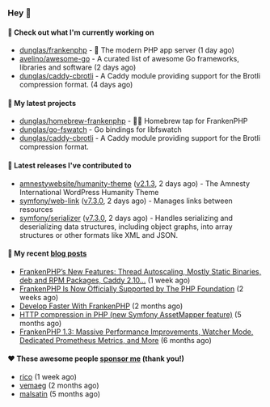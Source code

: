 ### Hey 👋

#### 👷 Check out what I'm currently working on

- [dunglas/frankenphp](https://github.com/dunglas/frankenphp) - 🧟 The modern PHP app server (1 day ago)
- [avelino/awesome-go](https://github.com/avelino/awesome-go) - A curated list of awesome Go frameworks, libraries and software (2 days ago)
- [dunglas/caddy-cbrotli](https://github.com/dunglas/caddy-cbrotli) - A Caddy module providing support for the Brotli compression format. (4 days ago)

#### 🌱 My latest projects

- [dunglas/homebrew-frankenphp](https://github.com/dunglas/homebrew-frankenphp) - 🍺🧟 Homebrew tap for FrankenPHP
- [dunglas/go-fswatch](https://github.com/dunglas/go-fswatch) - Go bindings for libfswatch
- [dunglas/caddy-cbrotli](https://github.com/dunglas/caddy-cbrotli) - A Caddy module providing support for the Brotli compression format.

#### 🔭 Latest releases I've contributed to

- [amnestywebsite/humanity-theme](https://github.com/amnestywebsite/humanity-theme) ([v2.1.3](https://github.com/amnestywebsite/humanity-theme/releases/tag/v2.1.3), 2 days ago) - The Amnesty International WordPress Humanity Theme
- [symfony/web-link](https://github.com/symfony/web-link) ([v7.3.0](https://github.com/symfony/web-link/releases/tag/v7.3.0), 2 days ago) - Manages links between resources
- [symfony/serializer](https://github.com/symfony/serializer) ([v7.3.0](https://github.com/symfony/serializer/releases/tag/v7.3.0), 2 days ago) - Handles serializing and deserializing data structures, including object graphs, into array structures or other formats like XML and JSON.

#### 📜 My recent [blog posts](https://dunglas.fr)

- [FrankenPHP’s New Features: Thread Autoscaling, Mostly Static Binaries, deb and RPM Packages, Caddy 2.10…](https://dunglas.dev/2025/05/frankenphps-new-features-thread-autoscaling-mostly-static-binaries-deb-and-rpm-packages-caddy-2-10/) (1 week ago)
- [FrankenPHP Is Now Officially Supported by The PHP Foundation](https://dunglas.dev/2025/05/frankenphp-is-now-officially-supported-by-the-php-foundation/) (2 weeks ago)
- [Develop Faster With FrankenPHP](https://dunglas.dev/2025/03/develop-faster-with-frankenphp/) (2 months ago)
- [HTTP compression in PHP (new Symfony AssetMapper feature)](https://dunglas.dev/2024/12/http-compression-in-php-new-symfony-assetmapper-feature/) (5 months ago)
- [FrankenPHP 1.3: Massive Performance Improvements, Watcher Mode, Dedicated Prometheus Metrics, and More](https://dunglas.dev/2024/11/frankenphp-1-3-massive-performance-improvements-watcher-mode-dedicated-prometheus-metrics-and-more/) (6 months ago)

#### ❤️ These awesome people [sponsor me](https://github.com/sponsors/dunglas) (thank you!)

- [rico](https://github.com/rico) (1 week ago)
- [vemaeg](https://github.com/vemaeg) (2 months ago)
- [malsatin](https://github.com/malsatin) (5 months ago)
